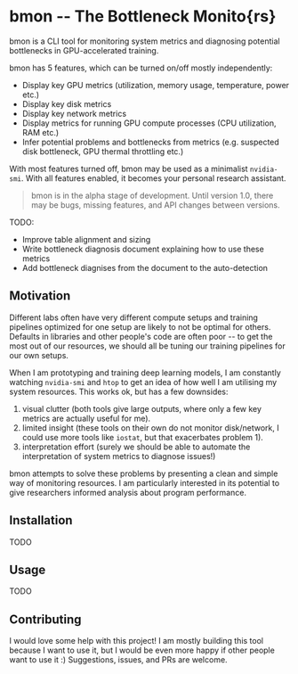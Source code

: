 # bmon -- The Bottleneck Monito{rs}

bmon is a CLI tool for monitoring system metrics and diagnosing potential bottlenecks in GPU-accelerated training.

bmon has 5 features, which can be turned on/off mostly independently:
  - Display key GPU metrics (utilization, memory usage, temperature, power etc.)
  - Display key disk metrics
  - Display key network metrics
  - Display metrics for running GPU compute processes (CPU utilization, RAM etc.)
  - Infer potential problems and bottlenecks from metrics (e.g. suspected disk bottleneck, GPU thermal throttling etc.)

With most features turned off, bmon may be used as a minimalist `nvidia-smi`. With all features enabled, it becomes your personal research assistant.

> bmon is in the alpha stage of development. Until version 1.0, there may be bugs, missing features, and API changes between versions.

TODO: 
 - Improve table alignment and sizing
 - Write bottleneck diagnosis document explaining how to use these metrics
 - Add bottleneck diagnises from the document to the auto-detection

## Motivation

Different labs often have very different compute setups and training pipelines optimized for one setup are likely to not be optimal for others. Defaults in libraries and other people's code are often poor -- to get the most out of our resources, we should all be tuning our training pipelines for our own setups.

When I am prototyping and training deep learning models, I am constantly watching `nvidia-smi` and `htop` to get an idea of how well I am utilising my system resources. This works ok, but has a few downsides:
  1. visual clutter (both tools give large outputs, where only a few key metrics are actually useful for me).
  1. limited insight (these tools on their own do not monitor disk/network, I could use more tools like `iostat`, but that exacerbates problem 1).
  1. interpretation effort (surely we should be able to automate the interpretation of system metrics to diagnose issues!)

bmon attempts to solve these problems by presenting a clean and simple way of monitoring resources. I am particularly interested in its potential to give researchers informed analysis about program performance.

## Installation

TODO

## Usage 

TODO

## Contributing

I would love some help with this project! I am mostly building this tool because I want to use it, but I would be even more happy if other people want to use it :) Suggestions, issues, and PRs are welcome.
